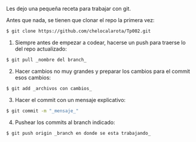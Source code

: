 Les dejo una pequeña receta para trabajar con git.

Antes que nada, se tienen que clonar el repo la primera vez:
```bash
$ git clone https://github.com/chelocalarota/Tp002.git
```

1) Siempre antes de empezar a codear, hacerse un push para traerse lo del repo actualizado:
```bash
$ git pull _nombre del branch_
```

2) Hacer cambios no muy grandes y preparar los cambios para el commit esos cambios:
```bash
$ git add _archivos con cambios_
```

3) Hacer el commit con un mensaje explicativo:
```bash
$ git commit -m "_mensaje_"
```

4) Pushear los commits al branch indicado:
```bash
$ git push origin _branch en donde se esta trabajando_
```